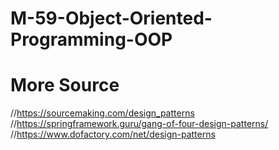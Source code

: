 # M-59-Object-Oriented-Programming-OOP

# More Source

//https://sourcemaking.com/design_patterns
//https://springframework.guru/gang-of-four-design-patterns/
//https://www.dofactory.com/net/design-patterns